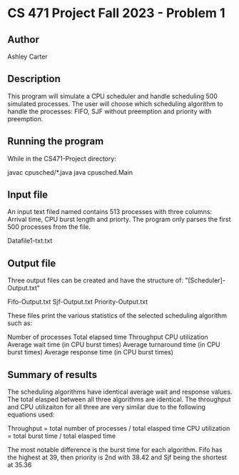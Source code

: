 # CS 471 Project Fall 2023 - Problem 1

## Author
Ashley Carter

## Description 
This program will simulate a CPU scheduler and handle scheduling 500 simulated processes. The user will choose which scheduling algorithm to handle the processes: FIFO, SJF without preemption and priority with preemption.

## Running the program
While in the CS471-Project directory:

javac cpusched/*.java
java cpusched.Main

## Input file
An input text filed named contains 513 processes with three columns: Arrival time, CPU burst length and priorty. The program only parses the first 500 processes from the file.

Datafile1-txt.txt

## Output file
Three output files can be created and have the structure of:
"[Scheduler]-Output.txt" 

Fifo-Output.txt
Sjf-Output.txt
Priority-Output.txt

These files print the various statistics of the selected scheduling algorithm such as:

Number of processes
Total elapsed time
Throughput
CPU utilization
Average wait time (in CPU burst times)
Average turnaround time (in CPU burst times)
Average response time (in CPU burst times)

## Summary of results
The scheduling algorithms have identical average wait and response values. The total elasped between all three algorithms are identical. The throughput and CPU utilizaiton for all three are very similar due to the following equations used:

Throughput = total number of processes / total elasped time
CPU utilization = total burst time / total elasped time

The most notable difference is the burst time for each algorithm. Fifo has the highest at 39, then priority is 2nd with 38.42 and Sjf being the shortest at 35.36